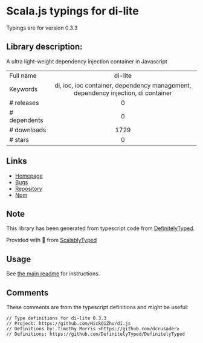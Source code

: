 
# Scala.js typings for di-lite

Typings are for version 0.3.3

## Library description:
A ultra light-weight dependency injection container in Javascript

|                    |                 |
| ------------------ | :-------------: |
| Full name          | di-lite |
| Keywords           | di, ioc, ioc container, dependency management, dependency injection, di container |
| # releases         | 0 |
| # dependents       | 0 |
| # downloads        | 1729 |
| # stars            | 0 |

## Links
- [Homepage](http://nickqizhu.github.com/di.js/)
- [Bugs](https://github.com/NickQiZhu/di.js/issues)
- [Repository](https://github.com/NickQiZhu/di.js)
- [Npm](https://www.npmjs.com/package/di-lite)
    


## Note
This library has been generated from typescript code from [DefinitelyTyped](https://definitelytyped.org).

Provided with :purple_heart: from [ScalablyTyped](https://github.com/oyvindberg/ScalablyTyped)

## Usage
See [the main readme](../../readme.md) for instructions.

## Comments

These comments are from the typescript definitions and might be useful:
```
// Type definitions for di-lite 0.3.3
// Project: https://github.com/NickQiZhu/di.js
// Definitions by: Timothy Morris <https://github.com/dcrusader>
// Definitions: https://github.com/DefinitelyTyped/DefinitelyTyped

```

